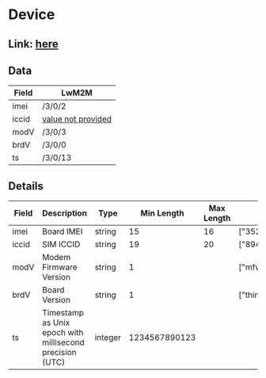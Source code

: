 # Device

## Link: [here](https://github.com/NordicSemiconductor/asset-tracker-cloud-docs/blob/v31.0.0/docs/cloud-protocol/Reported.ts)

## Data

| Field | LwM2M                                                                              |
| ----- | ---------------------------------------------------------------------------------- |
| imei  | /3/0/2                                                                             |
| iccid | [value not provided](../adr/004-nrf-asset-tracker-reported-values-not-provided.md) |
| modV  | /3/0/3                                                                             |
| brdV  | /3/0/0                                                                             |
| ts    | /3/0/13                                                                            |

## Details

| Field | Description                                              | Type    | Min Length    | Max Length | Examples                 | Required |
| ----- | -------------------------------------------------------- | ------- | ------------- | ---------- | ------------------------ | -------- |
| imei  | Board IMEI                                               | string  | 15            | 16         | ["352656106111232"]      | Yes      |
| iccid | SIM ICCID                                                | string  | 19            | 20         | ["89450421180216216095"] | No       |
| modV  | Modem Firmware Version                                   | string  | 1             |            | ["mfw_nrf9160_1.0.0"]    | Yes      |
| brdV  | Board Version                                            | string  | 1             |            | ["thingy91_nrf9160"]     | Yes      |
| ts    | Timestamp as Unix epoch with millisecond precision (UTC) | integer | 1234567890123 |            |                          | Yes      |
